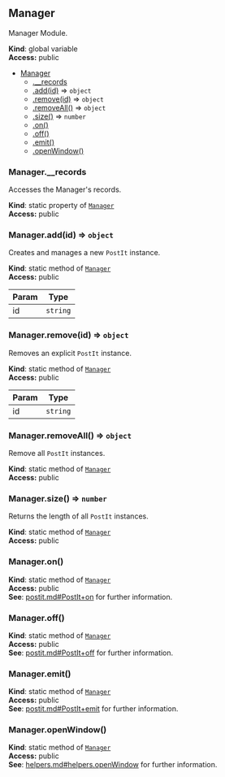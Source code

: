 <a name="Manager"></a>
## Manager
Manager Module.

**Kind**: global variable  
**Access:** public  

* [Manager](#Manager)
  * [.__records](#Manager.__records)
  * [.add(id)](#Manager.add) ⇒ <code>object</code>
  * [.remove(id)](#Manager.remove) ⇒ <code>object</code>
  * [.removeAll()](#Manager.removeAll) ⇒ <code>object</code>
  * [.size()](#Manager.size) ⇒ <code>number</code>
  * [.on()](#Manager.on)
  * [.off()](#Manager.off)
  * [.emit()](#Manager.emit)
  * [.openWindow()](#Manager.openWindow)

<a name="Manager.__records"></a>
### Manager.__records
Accesses the Manager's records.

**Kind**: static property of <code>[Manager](#Manager)</code>  
**Access:** public  
<a name="Manager.add"></a>
### Manager.add(id) ⇒ <code>object</code>
Creates and manages a new `PostIt` instance.

**Kind**: static method of <code>[Manager](#Manager)</code>  
**Access:** public  

| Param | Type |
| --- | --- |
| id | <code>string</code> | 

<a name="Manager.remove"></a>
### Manager.remove(id) ⇒ <code>object</code>
Removes an explicit `PostIt` instance.

**Kind**: static method of <code>[Manager](#Manager)</code>  
**Access:** public  

| Param | Type |
| --- | --- |
| id | <code>string</code> | 

<a name="Manager.removeAll"></a>
### Manager.removeAll() ⇒ <code>object</code>
Remove all `PostIt` instances.

**Kind**: static method of <code>[Manager](#Manager)</code>  
**Access:** public  
<a name="Manager.size"></a>
### Manager.size() ⇒ <code>number</code>
Returns the length of all `PostIt` instances.

**Kind**: static method of <code>[Manager](#Manager)</code>  
**Access:** public  
<a name="Manager.on"></a>
### Manager.on()
**Kind**: static method of <code>[Manager](#Manager)</code>  
**Access:** public  
**See**: [postit.md#PostIt+on](postit.md#PostIt+on) for further information.  
<a name="Manager.off"></a>
### Manager.off()
**Kind**: static method of <code>[Manager](#Manager)</code>  
**Access:** public  
**See**: [postit.md#PostIt+off](postit.md#PostIt+off) for further information.  
<a name="Manager.emit"></a>
### Manager.emit()
**Kind**: static method of <code>[Manager](#Manager)</code>  
**Access:** public  
**See**: [postit.md#PostIt+emit](postit.md#PostIt+emit) for further information.  
<a name="Manager.openWindow"></a>
### Manager.openWindow()
**Kind**: static method of <code>[Manager](#Manager)</code>  
**Access:** public  
**See**: [helpers.md#helpers.openWindow](helpers.md#helpers.openWindow) for further information.  
